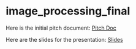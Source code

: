 # image_processing_final

Here is the initial pitch document:
[Pitch Doc](https://docs.google.com/document/d/1OhyKVgUgFRwsTA9VcSP0ZdchPAO70QwnrpWb7Nx89IA/edit?tab=t.0)


Here are the slides for the presentation:
[Slides](https://docs.google.com/presentation/d/1aiwQlcGPGHvwE2nbRm_aXWrah2NsYGwUVNfqFiv2OWs/edit#slide=id.g31bb9ac6f40_0_423)
